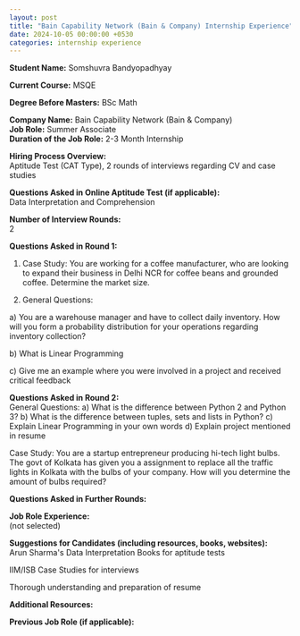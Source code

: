 ```yaml
---
layout: post
title: "Bain Capability Network (Bain & Company) Internship Experience"
date: 2024-10-05 00:00:00 +0530
categories: internship experience
---
```


**Student Name:** Somshuvra Bandyopadhyay  

**Current Course:** MSQE  

**Degree Before Masters:** BSc Math  

**Company Name:** Bain Capability Network (Bain & Company)  
**Job Role:** Summer Associate  
**Duration of the Job Role:** 2-3 Month Internship  

**Hiring Process Overview:**  
Aptitude Test (CAT Type), 2 rounds of interviews regarding CV and case studies

**Questions Asked in Online Aptitude Test (if applicable):**  
Data Interpretation and Comprehension

**Number of Interview Rounds:**  
2

**Questions Asked in Round 1:**  
1) Case Study: You are working for a coffee manufacturer, who are looking to expand their business in Delhi NCR for coffee beans and grounded coffee. Determine the market size.

2) General Questions: 

a) You are a warehouse manager and have to collect daily inventory. How will you form a probability distribution for your operations regarding inventory collection?

b) What is Linear Programming

c) Give me an example where you were involved in a project and received critical feedback

**Questions Asked in Round 2:**  
General Questions:
a) What is the difference between Python 2 and Python 3? 
b) What is the difference between tuples, sets and lists in Python?
c) Explain Linear Programming in your own words
d) Explain project mentioned in resume

Case Study:
You are a startup entrepreneur producing hi-tech light bulbs. The govt of Kolkata has given you a assignment to replace all the traffic lights in Kolkata with the bulbs of your company. How will you determine the amount of bulbs required?

**Questions Asked in Further Rounds:**  


**Job Role Experience:**  
(not selected)

**Suggestions for Candidates (including resources, books, websites):**  
Arun Sharma's Data Interpretation Books for aptitude tests

IIM/ISB Case Studies for interviews

Thorough understanding and preparation of resume

**Additional Resources:**  


**Previous Job Role (if applicable):**  


